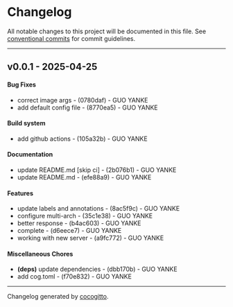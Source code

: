 # Changelog
All notable changes to this project will be documented in this file. See [conventional commits](https://www.conventionalcommits.org/) for commit guidelines.

- - -
## v0.0.1 - 2025-04-25
#### Bug Fixes
- correct image args - (0780daf) - GUO YANKE
- add default config file - (8770ea5) - GUO YANKE
#### Build system
- add github actions - (105a32b) - GUO YANKE
#### Documentation
- update README.md [skip ci] - (2b076b1) - GUO YANKE
- update README.md - (efe88a9) - GUO YANKE
#### Features
- update labels and annotations - (8ac5f9c) - GUO YANKE
- configure multi-arch - (35c1e38) - GUO YANKE
- better response - (b4ac603) - GUO YANKE
- complete - (d6eece7) - GUO YANKE
- working with new server - (a9fc772) - GUO YANKE
#### Miscellaneous Chores
- **(deps)** update dependencies - (dbb170b) - GUO YANKE
- add cog.toml - (f70e832) - GUO YANKE

- - -

Changelog generated by [cocogitto](https://github.com/cocogitto/cocogitto).